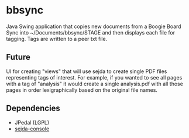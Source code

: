 bbsync
======

Java Swing application that copies new documents from a Boogie Board Sync into ~/Documents/bbsync/STAGE and then
displays each file for tagging.  Tags are written to a peer txt file.

## Future
UI for creating "views" that will use sejda to create single PDF files representing tags of interest.  For example,
if you wanted to see all pages with a tag of "analysis" it would create a single analysis.pdf with all those pages
in order lexigraphically based on the original file names.

## Dependencies

* JPedal (LGPL)
* [sejda-console](http://www.sejda.org/)

